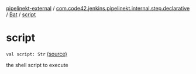 [pipelinekt-external](../../index.md) / [com.code42.jenkins.pipelinekt.internal.step.declarative](../index.md) / [Bat](index.md) / [script](./script.md)

# script

`val script: Str` [(source)](https://github.com/code42/pipelinekt/tree/master/internal/src/main/kotlin/com/code42/jenkins/pipelinekt/internal/step/declarative/Bat.kt#L15)

the shell script to execute

